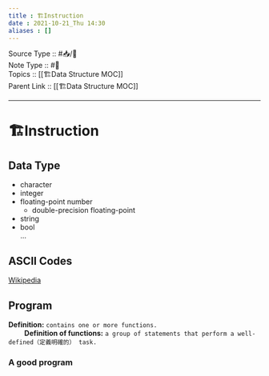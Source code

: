 ```yaml
---
title : 🏗Instruction
date : 2021-10-21_Thu 14:30
aliases : []
---
```

Source Type :: #📥/📄 <br>
Note Type :: #📝 <br>
Topics :: [[🏗Data Structure MOC]]<br>
Parent Link :: [[🏗Data Structure MOC]]<br>

---
# 🏗Instruction

## Data Type
- character
- integer
- floating-point number
	- double-precision floating-point
- string
- bool
<br>...

## ASCII Codes
[Wikipedia](https://zh.wikipedia.org/wiki/ASCII)

## Program
**Definition:** `contains one or more functions.`<br>
$\qquad$**Definition of functions:** `a group of statements that perform a well-defined（定義明確的） task.`

### A good program
